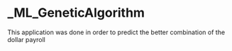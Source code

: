 # _ML_GeneticAlgorithm
This application was done in order to predict the better combination of the dollar payroll 
